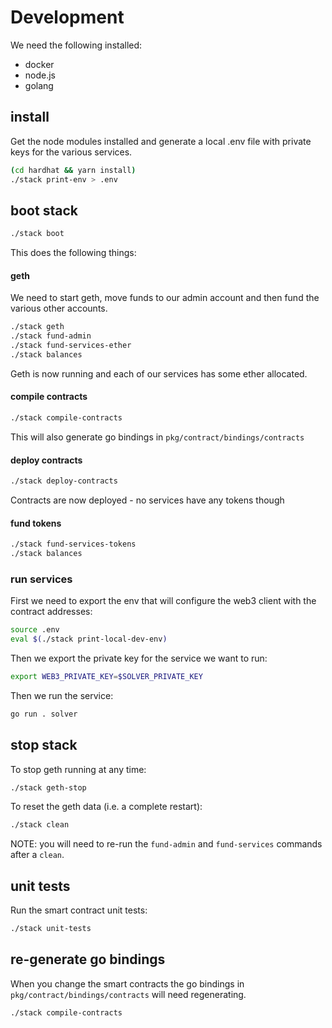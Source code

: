 # Development

We need the following installed:

 * docker
 * node.js
 * golang

## install

Get the node modules installed and generate a local .env file with private keys for the various services.

```bash
(cd hardhat && yarn install)
./stack print-env > .env
```

## boot stack

```bash
./stack boot
```

This does the following things:

#### geth

We need to start geth, move funds to our admin account and then fund the various other accounts.

```bash
./stack geth
./stack fund-admin
./stack fund-services-ether
./stack balances
```

Geth is now running and each of our services has some ether allocated.

#### compile contracts

```bash
./stack compile-contracts
```

This will also generate go bindings in `pkg/contract/bindings/contracts`

#### deploy contracts

```bash
./stack deploy-contracts
```

Contracts are now deployed - no services have any tokens though

#### fund tokens

```bash
./stack fund-services-tokens
./stack balances
```

### run services

First we need to export the env that will configure the web3 client with the contract addresses:

```bash
source .env
eval $(./stack print-local-dev-env)
```

Then we export the private key for the service we want to run:

```bash
export WEB3_PRIVATE_KEY=$SOLVER_PRIVATE_KEY
```

Then we run the service:

```bash
go run . solver
```


## stop stack

To stop geth running at any time:

```bash
./stack geth-stop
```

To reset the geth data (i.e. a complete restart):

```bash
./stack clean
```

NOTE: you will need to re-run the `fund-admin` and `fund-services` commands after a `clean`.

## unit tests

Run the smart contract unit tests:

```bash
./stack unit-tests
```

## re-generate go bindings

When you change the smart contracts the go bindings in `pkg/contract/bindings/contracts` will need regenerating.

```bash
./stack compile-contracts
```